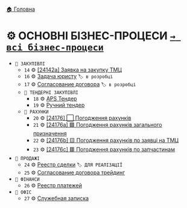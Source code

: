 ﻿[🏠 Головна](../README.MD)

# ⚙️ ОСНОВНІ БІЗНЕС-ПРОЦЕСИ [`→ всі бізнес-процеси`](./AllProcesses.md)

- `📂 ЗАКУПІВЛІ`
	- `14` ⚙️ [[24142a] Заявка на закупку ТМЦ](./B/14/README.MD)
	- `16` ⚙️ [Задача юристу](./B/16/README.MD) `🏷️ в розробці`
	- `17` ⚙️ [Согласование договора](./B/17/README.MD) `🏷️ в розробці`
	- `📂 ТЕНДЕРНІ ЗАКУПІВЛІ`
		- `18` ⚙️ [APS Тендер](./B/18/README.MD)
		- `19` ⚙️ [Ручний тендер](./B/19/README.MD)
	- `📂 РАХУНКИ`
		- `20` ⚙️ [[24176] ⬜ Погодження рахунків](./B/20/README.MD)
		- `21` ⚙️ [[24176a] 🟩 Погодження рахунків загального призначення](./C/21/README.MD)
		- `22` ⚙️ [[24176b] 🟨 Погодження рахунків по заявці на ТМЦ](./C/22/README.MD)
		- `23` ⚙️ [[24176c] 🟥 Погодження рахунків по запчастинам](./C/23/README.MD)
- `📂 ПРОДАЖІ`
	- `24` ⚙️ [Реестр сделки](./C/24/README.MD) `🏷️ ДЛЯ РЕАЛІЗАЦІЇ`
	- `25` ⚙️ [Согласование договора трейдинг](./C/25/README.MD)
- `📂 ФІНАНСИ`
	- `26` ⚙️ [Реестр платежей](./C/26/README.MD)
- `📂 ОФІС`
	- `27` ⚙️ [Служебная записка](./C/27/README.MD)